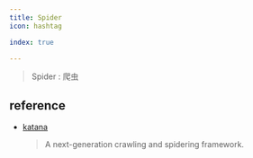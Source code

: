 ```yaml
---
title: Spider
icon: hashtag

index: true

---
```


> Spider : 爬虫

<!-- more -->

## reference

- [katana](https://github.com/projectdiscovery/katana)
    > A next-generation crawling and spidering framework.